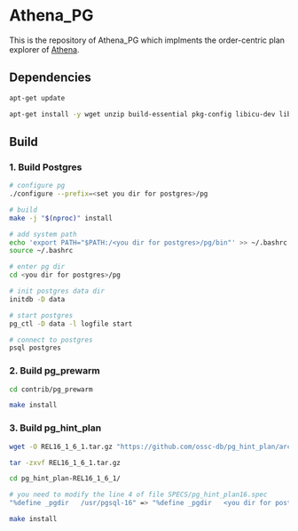 # Athena_PG


This is the repository of Athena_PG which implments the order-centric plan explorer of [Athena](https://anonymous.4open.science/r/Athena-D645).

## Dependencies

```bash 
apt-get update

apt-get install -y wget unzip build-essential pkg-config libicu-dev libreadline-dev libz-dev bison flex gosu locales
```
## Build
### 1. Build Postgres
```bash
# configure pg
./configure --prefix=<set you dir for postgres>/pg 

# build
make -j "$(nproc)" install 

# add system path
echo 'export PATH="$PATH:/<you dir for postgres>/pg/bin"' >> ~/.bashrc
source ~/.bashrc

# enter pg dir
cd <you dir for postgres>/pg

# init postgres data dir
initdb -D data

# start postgres
pg_ctl -D data -l logfile start

# connect to postgres
psql postgres
```

### 2. Build pg_prewarm
```bash
cd contrib/pg_prewarm

make install
```

### 3. Build pg_hint_plan
```bash
wget -O REL16_1_6_1.tar.gz "https://github.com/ossc-db/pg_hint_plan/archive/refs/tags/REL16_1_6_1.tar.gz"

tar -zxvf REL16_1_6_1.tar.gz

cd pg_hint_plan-REL16_1_6_1/

# you need to modify the line 4 of file SPECS/pg_hint_plan16.spec
"%define _pgdir   /usr/pgsql-16" => "%define _pgdir   <you dir for postgres>/pg"

make install
```

